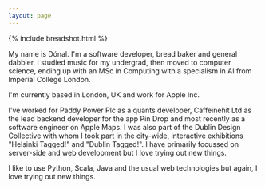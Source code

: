 ```yaml
---
layout: page
---
```


{% include breadshot.html %}

My name is Dónal. I'm a software developer, bread baker and general dabbler. I studied music for my undergrad, then moved to computer science, ending up with an MSc in Computing with a specialism in AI from Imperial College London.

I'm currently based in London, UK and work for Apple Inc.

I've worked for Paddy Power Plc as a quants developer, Caffeinehit Ltd as the lead backend developer for the app Pin Drop and most recently as a software engineer on Apple Maps. I was also part of the Dublin Design Collective with whom I took part in the city-wide, interactive exhibitions "Helsinki Tagged!" and "Dublin Tagged!". I have primarily focussed on server-side and web development but I love trying out new things.

I like to use Python, Scala, Java and the usual web technologies but again, I love trying out new things.



